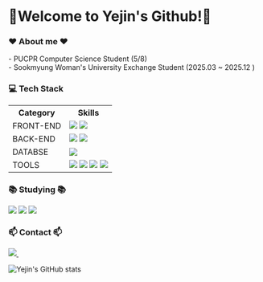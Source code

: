 <h1>👋Welcome to Yejin's Github!👋</h1>

<h3>❤️ About me ❤️</h3>
<div>
      - PUCPR Computer Science Student (5/8)<br>
      - Sookmyung Woman's University Exchange Student (2025.03 ~ 2025.12 )
</div>

<h3>💻 Tech Stack</h3>

<table>
  <tr>
    <th>Category</th>
    <th>Skills</th>
  </tr>
 <tr>
    <td>FRONT-END</td>
    <td>
     <img src="https://img.shields.io/badge/HTML-239120?style=for-the-badge&logo=html5&logoColor=white" />
    <img src="https://img.shields.io/badge/CSS-239120?&style=for-the-badge&logo=css3&logoColor=white" />  
    </td>
  </tr>
<tr>
    <td>BACK-END</td>
    <td>
      <img src="https://img.shields.io/badge/Python-3776AB?style=for-the-badge&logo=python&logoColor=white" />
      <img src="https://img.shields.io/badge/JavaScript-F7DF1E?style=for-the-badge&logo=JavaScript&logoColor=white" />
    </td>
</tr>
  <tr>
    <td>DATABSE</td>
    <td>
       <img src="https://img.shields.io/badge/MySQL-F7DF1E?style=for-the-badge&logo=MySQL&logoColor=white" />
    </td>
  </tr>

<tr>
    <td>TOOLS</td>
    <td>
      <img src="https://img.shields.io/badge/github-20232a.svg?style=for-the-badge&logo=github&logoColor=#181717" />
        <img src="https://img.shields.io/badge/intellijidea-20232a.svg?style=for-the-badge&logo=intellijidea&logoColor=#000000" />
        <img src="https://img.shields.io/badge/pycharm-20232a.svg?style=for-the-badge&logo=pycharm&logoColor=#000000" />
        <img src="https://img.shields.io/badge/VSCode-2C2C32.svg?style=for-the-badge&logo=visual-studio-code&logoColor=22ABF3" />
    </td>
  </tr>
</table>

<h3>📚 Studying 📚</h3>
<div>
  <img src="https://img.shields.io/badge/C-00599C?style=for-the-badge&logo=c&logoColor=white" />
  <img src="https://img.shields.io/badge/Spring-6DB33F?style=for-the-badge&logo=spring&logoColor=white" />
  <img src="https://img.shields.io/badge/Linux-FCC624?style=for-the-badge&logo=linux&logoColor=black" />

</div>

<h3 ">📫 Contact 📫</h3>
<div>
  <a href="mailto:yejinchung0913@gmail.comm">
    <img
      src="https://img.shields.io/badge/yejinchung0913@gmail.com-D14836?style=for-the-badge&logo=gmail&logoColor=white"/>&nbsp
    
  </a>
</div>



![Yejin's GitHub stats](https://github-readme-stats.vercel.app/api?username=Chungyejin&show_icons=true&theme=radical)

